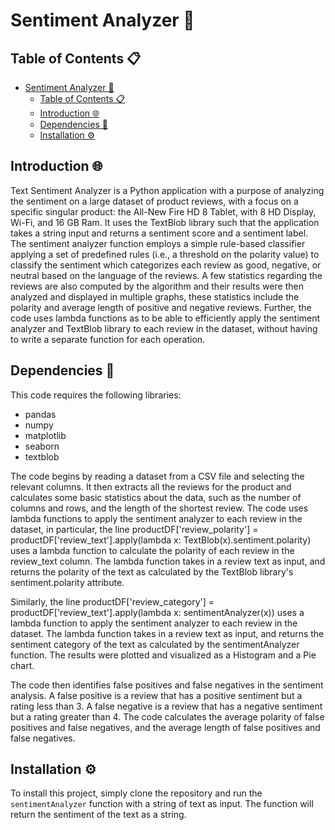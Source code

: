 # Sentiment Analyzer 🚀

## Table of Contents 📋

- [Sentiment Analyzer 🚀](#sentiment-analyzer-)
  - [Table of Contents 📋](#table-of-contents-)
  - [Introduction 🌐](#introduction-)
  - [Dependencies 📌](#dependencies-)
  - [Installation ⚙️](#installation-️)

## Introduction 🌐

Text Sentiment Analyzer is a Python application with a purpose of analyzing the sentiment on a large dataset of product reviews, with a focus on a specific singular product: the All-New Fire HD 8 Tablet, with 8 HD Display, Wi-Fi, and 16 GB Ram.  It uses the TextBlob library such that the application takes a string input and returns a sentiment score and a sentiment label. The sentiment analyzer function employs a simple rule-based classifier applying a set of predefined rules (i.e., a threshold on the polarity value) to classify the sentiment which categorizes each review as good, negative, or neutral based on the language of the reviews. A few statistics regarding the reviews are also computed by the algorithm and their results were then analyzed and displayed in multiple graphs, these statistics include the polarity and average length of positive and negative reviews. Further, the code uses lambda functions as to be able to efficiently apply the sentiment analyzer and TextBlob library to each review in the dataset, without having to write a separate function for each operation.

## Dependencies 📌

This code requires the following libraries:
- pandas
- numpy
- matplotlib
- seaborn
- textblob

The code begins by reading a dataset from a CSV file and selecting the relevant columns. It then extracts all the reviews for the product and calculates some basic statistics about the data, such as the number of columns and rows, and the length of the shortest review. The code uses lambda functions to apply the sentiment analyzer to each review in the dataset, in particular, the line productDF['review_polarity'] = productDF['review_text'].apply(lambda x: TextBlob(x).sentiment.polarity) uses a lambda function to calculate the polarity of each review in the review_text column. The lambda function takes in a review text as input, and returns the polarity of the text as calculated by the TextBlob library's sentiment.polarity attribute.

Similarly, the line productDF['review_category'] = productDF['review_text'].apply(lambda x: sentimentAnalyzer(x)) uses a lambda function to apply the sentiment analyzer to each review in the dataset. The lambda function takes in a review text as input, and returns the sentiment category of the text as calculated by the sentimentAnalyzer function. The results were plotted and visualized as a Histogram and a Pie chart.

The code then identifies false positives and false negatives in the sentiment analysis. A false positive is a review that has a positive sentiment but a rating less than 3. A false negative is a review that has a negative sentiment but a rating greater than 4. The code calculates the average polarity of false positives and false negatives, and the average length of false positives and false negatives.

## Installation ⚙️

To install this project, simply clone the repository and run the `sentimentAnalyzer` function with a string of text as input. The function will return the sentiment of the text as a string.
